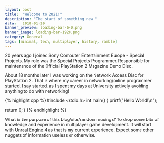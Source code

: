 ```yaml
---
layout: post
title:  "Welcome to 2021!"
description: "The start of something new."
date:   2019-01-20
banner_preview: loading-bar-640.png
banner_image: loading-bar-1920.png
category: General
tags: [minimal, tech, multiplayer, history, ramble]
---
```

20 years ago I joined Sony Computer Entertainment Europe - Special Projects. 
My role was the Special Projects Programmer. Responsible for maintenance of the Official PlayStation 2 Magazine Demo Disc.

About 18 months later I was working on the Network Access Disc for PlayStation 2. That is where my career in networking/online programmer started.
I say started, as I spent my days at University actively avoiding anything to do with networking!

{% highlight cpp %}
#include <stdio.h>
int main()
{
  printf("Hello World!\n");

  return 0;
}
{% endhighlight %}

What is the purpose of this blog/site/random musings? 
To drop some bits of knowledge and experience in multiplayer game development.
It will start with [Unreal Engine 4][unreal-engine-4] as that is my current experience.
Expect some other nuggets of information useless or otherwise.

[unreal-engine-4]: https://unrealengine.com
